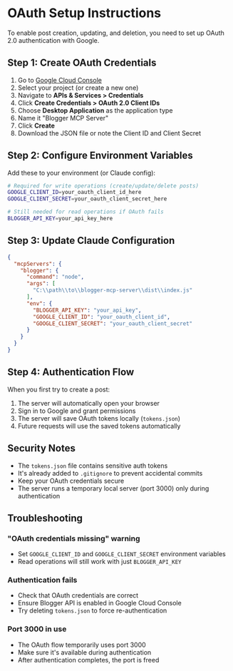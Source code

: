 # OAuth Setup Instructions

To enable post creation, updating, and deletion, you need to set up OAuth 2.0 authentication with Google.

## Step 1: Create OAuth Credentials

1. Go to [Google Cloud Console](https://console.cloud.google.com/)
2. Select your project (or create a new one)
3. Navigate to **APIs & Services > Credentials**
4. Click **Create Credentials > OAuth 2.0 Client IDs**
5. Choose **Desktop Application** as the application type
6. Name it "Blogger MCP Server"
7. Click **Create**
8. Download the JSON file or note the Client ID and Client Secret

## Step 2: Configure Environment Variables

Add these to your environment (or Claude config):

```bash
# Required for write operations (create/update/delete posts)
GOOGLE_CLIENT_ID=your_oauth_client_id_here
GOOGLE_CLIENT_SECRET=your_oauth_client_secret_here

# Still needed for read operations if OAuth fails
BLOGGER_API_KEY=your_api_key_here
```

## Step 3: Update Claude Configuration

```json
{
  "mcpServers": {
    "blogger": {
      "command": "node",
      "args": [
        "C:\\path\\to\\blogger-mcp-server\\dist\\index.js"
      ],
      "env": {
        "BLOGGER_API_KEY": "your_api_key",
        "GOOGLE_CLIENT_ID": "your_oauth_client_id",
        "GOOGLE_CLIENT_SECRET": "your_oauth_client_secret"
      }
    }
  }
}
```

## Step 4: Authentication Flow

When you first try to create a post:

1. The server will automatically open your browser
2. Sign in to Google and grant permissions
3. The server will save OAuth tokens locally (`tokens.json`)
4. Future requests will use the saved tokens automatically

## Security Notes

- The `tokens.json` file contains sensitive auth tokens
- It's already added to `.gitignore` to prevent accidental commits
- Keep your OAuth credentials secure
- The server runs a temporary local server (port 3000) only during authentication

## Troubleshooting

### "OAuth credentials missing" warning
- Set `GOOGLE_CLIENT_ID` and `GOOGLE_CLIENT_SECRET` environment variables
- Read operations will still work with just `BLOGGER_API_KEY`

### Authentication fails
- Check that OAuth credentials are correct
- Ensure Blogger API is enabled in Google Cloud Console
- Try deleting `tokens.json` to force re-authentication

### Port 3000 in use
- The OAuth flow temporarily uses port 3000
- Make sure it's available during authentication
- After authentication completes, the port is freed